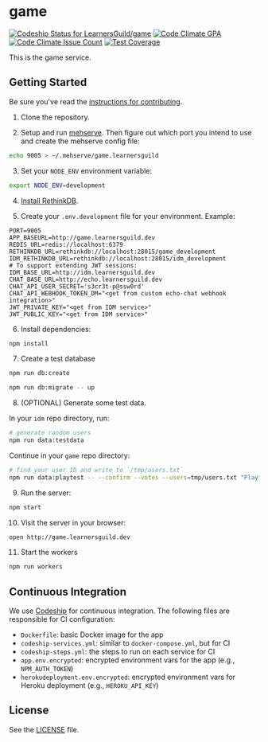 # game

[ ![Codeship Status for LearnersGuild/game](https://codeship.com/projects/8ee1a1d0-17e4-0134-1d69-2a776fb5d411/status?branch=master)](https://codeship.com/projects/158610)
[![Code Climate GPA](https://codeclimate.com/repos/579a4ec2e7852e0064005f1b/badges/4817694087b17643b7b7/gpa.svg)](https://codeclimate.com/repos/579a4ec2e7852e0064005f1b/feed)
[![Code Climate Issue Count](https://codeclimate.com/repos/579a4ec2e7852e0064005f1b/badges/4817694087b17643b7b7/issue_count.svg)](https://codeclimate.com/repos/579a4ec2e7852e0064005f1b/feed)
[![Test Coverage](https://codeclimate.com/repos/579a4ec2e7852e0064005f1b/badges/4817694087b17643b7b7/coverage.svg)](https://codeclimate.com/repos/579a4ec2e7852e0064005f1b/coverage)

This is the game service.

## Getting Started

Be sure you've read the [instructions for contributing](./CONTRIBUTING.md).

1. Clone the repository.

2. Setup and run [mehserve][mehserve]. Then figure out which port you intend to use and create the mehserve config file:

```bash
echo 9005 > ~/.mehserve/game.learnersguild
```

3. Set your `NODE_ENV` environment variable:

```bash
export NODE_ENV=development
```

4. [Install RethinkDB][install-rethinkdb].

5. Create your `.env.development` file for your environment. Example:

```
PORT=9005
APP_BASEURL=http://game.learnersguild.dev
REDIS_URL=redis://localhost:6379
RETHINKDB_URL=rethinkdb://localhost:28015/game_development
IDM_RETHINKDB_URL=rethinkdb://localhost:28015/idm_development
# To support extending JWT sessions:
IDM_BASE_URL=http://idm.learnersguild.dev
CHAT_BASE_URL=http://echo.learnersguild.dev
CHAT_API_USER_SECRET='s3cr3t-p@ssw0rd'
CHAT_API_WEBHOOK_TOKEN_DM="<get from custom echo-chat webhook integration>"
JWT_PRIVATE_KEY="<get from IDM service>"
JWT_PUBLIC_KEY="<get from IDM service>"
```

6. Install dependencies:

```bash
npm install
```

7. Create a test database

```bash
npm run db:create
```

```bash
npm run db:migrate -- up
```

8. (OPTIONAL) Generate some test data.  

In your `idm` repo directory, run:
```bash
# generate random users
npm run data:testdata
```
Continue in your `game` repo directory:
```bash
# find your user ID and write to `/tmp/users.txt`
npm run data:playtest -- --confirm --votes --users=tmp/users.txt "Playtest Chapter"
```

9. Run the server:

```bash
npm start
```

10. Visit the server in your browser:

```bash
open http://game.learnersguild.dev
```

11. Start the workers

```bash
npm run workers
```

## Continuous Integration

We use [Codeship](https://codeship.com/) for continuous integration. The following files are responsible for CI configuration:

- `Dockerfile`: basic Docker image for the app
- `codeship-services.yml`: similar to `docker-compose.yml`, but for CI
- `codeship-steps.yml`: the steps to run on each service for CI
- `app.env.encrypted`: encrypted environment vars for the app (e.g., `NPM_AUTH_TOKEN`)
- `herokudeployment.env.encrypted`: encrypted environment vars for Heroku deployment (e.g., `HEROKU_API_KEY`)


## License

See the [LICENSE](./LICENSE) file.


[idm]: https://github.com/LearnersGuild/idm
[github-register-application]: https://github.com/settings/applications/new
[install-rethinkdb]: https://www.rethinkdb.com/docs/install/
[mehserve]: https://github.com/timecounts/mehserve
